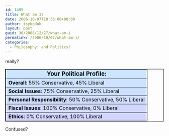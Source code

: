 ```yaml
---
id: 1495
title: What am I?
date: 2006-10-07T18:36:00+00:00
author: tsykoduk
layout: post
guid: 30/2008/12/27/what-am-i
permalink: /2006/10/07/what-am-i/
categories:
  - Philosophy! and Politics!
---
```

really?


<table style="color: black;" align=center border=1 bordercolor=black cellspacing=0 cellpadding=2>
<tr>
<td bgcolor="#CBE5FE" align=center>
<font style='color:black; font-size: 14pt;'>
<strong>
Your Political Profile:
</strong>
</font>
</td>
</tr>

<tr><td bgcolor="#CCE2FE"><strong>Overall</strong>: 55% Conservative, 45% Liberal
</td></tr>

<tr><td bgcolor="#CDDFFE"><strong>Social Issues</strong>: 75% Conservative, 25% Liberal
</td></tr>

<tr><td bgcolor="#CFDCFF"><strong>Personal Responsibility</strong>: 50% Conservative, 50% Liberal
</td></tr>

<tr><td bgcolor="#D0D8FF"><strong>Fiscal Issues</strong>: 100% Conservative, 0% Liberal
</td></tr>

<tr><td bgcolor="#D1D5FF"><strong>Ethics</strong>: 0% Conservative, 100% Liberal
</td></tr></table>

Confused?